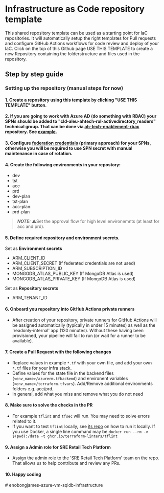 # Infrastructure as Code repository template

This shared repository template can be used as a starting point for IaC repositories. It will automatically setup the right templates for Pull requests and configure GitHub Actions workflows for code review and deploy of your IaC. Click on the top of this Github page USE THIS TEMPLATE to create a new Repository containing the folderstructure and files used in the repository.

## Step by step guide

### Setting up the repository (manual steps for now)

#### 1. Create a repository using this template by clicking "USE THIS TEMPLATE" button.

#### 2. If you are going to work with Azure AD (do something with RBAC) your SPNs should be added to "cld-aleu-ahtech-rol-activedirectory_readers" technical group. That can be done via [ah-tech-enablement-rbac](https://github.com/RoyalAholdDelhaize/ah-tech-enablement-rbac) repository. See [example](https://github.com/RoyalAholdDelhaize/ah-tech-enablement-rbac/blob/55d18b6aecaf7b0e7652033d205c1b79f8cb4212/Deployments/platformteam_retailtech/deploy_rbac_supplychain.json#L1087-L1101).

#### 3. Configure [federation credentials](https://github.com/RoyalAholdDelhaize/storm-terraform/blob/beast-docs/docs/openid-connect.md) (primary approach) for your SPNs, otherwise you will be required to use SPN secret with manual maintenance in case of rotation.

#### 4. Create the following environments in your repostory:

- dev
- tst
- acc
- prd
- dev-plan
- tst-plan
- acc-plan
- prd-plan

> **_NOTE:_**  ⚠️Set the approval flow for high level environemnts (at least for acc and prd).

#### 5. Define required repository and environment secrets.

Set as **Environment secrets**

- ARM_CLIENT_ID
- ARM_CLIENT_SECRET (If federated credentials are not used)
- ARM_SUBSCRIPTION_ID
- MONGODB_ATLAS_PUBLIC_KEY (If MongoDB Atlas is used)
- MONGODB_ATLAS_PRIVATE_KEY (If MongoDB Atlas is used)

Set as **Repository secrets**

- ARM_TENANT_ID

#### 6. Onboard you repository into GitHub Actions private runners

- After creation of your repository, private runners for GitHub Actions will be assigned automatically (typically in under 15 minutes) as well as the 'readonly-internal' app (120 minutes). Without these having been provisioned, your pipeline will fail to run (or wait for a runner to be available).

#### 7. Create a Pull Request with the following changes

- Replace values in example `*.tf` with your own file, and add your own `*.tf` files for your infra stack.
- Define values for the state file in the backend files (`<env_name>/azurerm.tfbackend`) and environent variables (`<env_name>/terraform.tfvars`). Add/Remove additional environments folders e.g. acc/prd.
- In general, add what you miss and remove what you do not need

#### 8. Make sure to solve the checks in the PR

- For example `tflint` and `tfsec` will run. You may need to solve errors related to it.
- If you want to test `tflint` locally, see [its repo](https://github.com/terraform-linters/tflint) on how to run it locally. If you use Docker, a single line command may be `docker run --rm -v $(pwd):/data -t ghcr.io/terraform-linters/tflint`

#### 9. Assign a Admin role for SRE Retail Tech Platform

- Assign the admin role to the 'SRE Retail Tech Platform' team on the repo. That allows us to help contribute and review any PRs.

#### 10. Happy coding
#   e n o b o n g j a m e s - a z u r e - v m - s q l d b - i n f r a s t r u c t u r e  
 